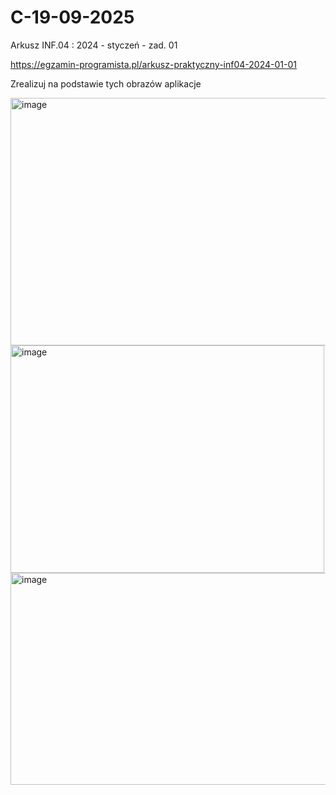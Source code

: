 # C-19-09-2025
Arkusz INF.04 : 2024 - styczeń - zad. 01 

https://egzamin-programista.pl/arkusz-praktyczny-inf04-2024-01-01

Zrealizuj na podstawie tych obrazów aplikacje 

<img width="903" height="396" alt="image" src="https://github.com/user-attachments/assets/294bcb89-ed1a-4805-92e2-eb4271ac2867" />

<img width="502" height="364" alt="image" src="https://github.com/user-attachments/assets/ff21bbf5-44ca-46b3-94c8-351c80a1d2fd" />

<img width="801" height="339" alt="image" src="https://github.com/user-attachments/assets/6510cf2f-d28b-49e9-aead-0ed5057c5318" />
